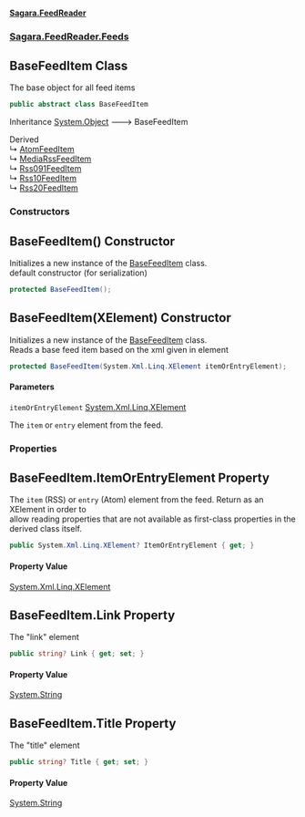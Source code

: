 #### [Sagara.FeedReader](index.md 'index')
### [Sagara.FeedReader.Feeds](index.md#Sagara.FeedReader.Feeds 'Sagara.FeedReader.Feeds')

## BaseFeedItem Class

The base object for all feed items

```csharp
public abstract class BaseFeedItem
```

Inheritance [System.Object](https://docs.microsoft.com/en-us/dotnet/api/System.Object 'System.Object') &#129106; BaseFeedItem

Derived  
&#8627; [AtomFeedItem](Sagara.FeedReader.Feeds.AtomFeedItem.md 'Sagara.FeedReader.Feeds.AtomFeedItem')  
&#8627; [MediaRssFeedItem](Sagara.FeedReader.Feeds.MediaRssFeedItem.md 'Sagara.FeedReader.Feeds.MediaRssFeedItem')  
&#8627; [Rss091FeedItem](Sagara.FeedReader.Feeds.Rss091FeedItem.md 'Sagara.FeedReader.Feeds.Rss091FeedItem')  
&#8627; [Rss10FeedItem](Sagara.FeedReader.Feeds.Rss10FeedItem.md 'Sagara.FeedReader.Feeds.Rss10FeedItem')  
&#8627; [Rss20FeedItem](Sagara.FeedReader.Feeds.Rss20FeedItem.md 'Sagara.FeedReader.Feeds.Rss20FeedItem')
### Constructors

<a name='Sagara.FeedReader.Feeds.BaseFeedItem.BaseFeedItem()'></a>

## BaseFeedItem() Constructor

Initializes a new instance of the [BaseFeedItem](Sagara.FeedReader.Feeds.BaseFeedItem.md 'Sagara.FeedReader.Feeds.BaseFeedItem') class.  
default constructor (for serialization)

```csharp
protected BaseFeedItem();
```

<a name='Sagara.FeedReader.Feeds.BaseFeedItem.BaseFeedItem(System.Xml.Linq.XElement)'></a>

## BaseFeedItem(XElement) Constructor

Initializes a new instance of the [BaseFeedItem](Sagara.FeedReader.Feeds.BaseFeedItem.md 'Sagara.FeedReader.Feeds.BaseFeedItem') class.  
Reads a base feed item based on the xml given in element

```csharp
protected BaseFeedItem(System.Xml.Linq.XElement itemOrEntryElement);
```
#### Parameters

<a name='Sagara.FeedReader.Feeds.BaseFeedItem.BaseFeedItem(System.Xml.Linq.XElement).itemOrEntryElement'></a>

`itemOrEntryElement` [System.Xml.Linq.XElement](https://docs.microsoft.com/en-us/dotnet/api/System.Xml.Linq.XElement 'System.Xml.Linq.XElement')

The `item` or `entry` element from the feed.
### Properties

<a name='Sagara.FeedReader.Feeds.BaseFeedItem.ItemOrEntryElement'></a>

## BaseFeedItem.ItemOrEntryElement Property

The `item` (RSS) or `entry` (Atom) element from the feed. Return as an XElement in order to   
allow reading properties that are not available as first-class properties in the derived class itself.

```csharp
public System.Xml.Linq.XElement? ItemOrEntryElement { get; }
```

#### Property Value
[System.Xml.Linq.XElement](https://docs.microsoft.com/en-us/dotnet/api/System.Xml.Linq.XElement 'System.Xml.Linq.XElement')

<a name='Sagara.FeedReader.Feeds.BaseFeedItem.Link'></a>

## BaseFeedItem.Link Property

The "link" element

```csharp
public string? Link { get; set; }
```

#### Property Value
[System.String](https://docs.microsoft.com/en-us/dotnet/api/System.String 'System.String')

<a name='Sagara.FeedReader.Feeds.BaseFeedItem.Title'></a>

## BaseFeedItem.Title Property

The "title" element

```csharp
public string? Title { get; set; }
```

#### Property Value
[System.String](https://docs.microsoft.com/en-us/dotnet/api/System.String 'System.String')